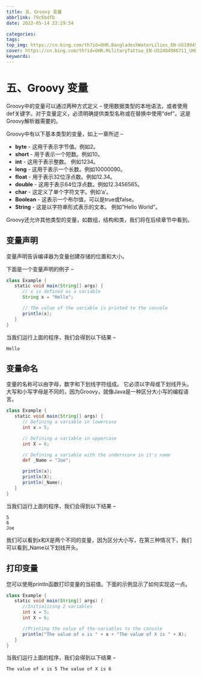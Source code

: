 ```yaml
---
title: 五、Groovy 变量
abbrlink: 79c5bdfb
date: 2022-05-14 22:29:54

categories:
tags:
top_img: https://cn.bing.com/th?id=OHR.BangladeshWaterLilies_EN-US1994505786_UHD.jpg
cover: https://cn.bing.com/th?id=OHR.MilitaryTattoo_EN-US2404986711_UHD.jpg
keywords:  
---
```

# 五、Groovy 变量

Groovy中的变量可以通过两种方式定义 – 使用数据类型的本地语法，或者使用def关键字。对于变量定义，必须明确提供类型名称或在替换中使用“def”。这是Groovy解析器需要的。

Groovy中有以下基本类型的变量，如上一章所述 –

- **byte** - 这用于表示字节值。例如2。
- **short** - 用于表示一个短数。例如10。
- **int** - 这用于表示整数。 例如1234。
- **long** - 这用于表示一个长数。例如10000090。
- **float** - 用于表示32位浮点数。例如12.34。
- **double** - 这用于表示64位浮点数。例如12.3456565。
- **char** - 这定义了单个字符文字。例如’a’。
- **Boolean** - 这表示一个布尔值，可以是true或false。
- **String** - 这是以字符串形式表示的文本。 例如“Hello World”。

Groovy还允许其他类型的变量，如数组，结构和类，我们将在后续章节中看到。

## 变量声明

变量声明告诉编译器为变量创建存储的位置和大小。

下面是一个变量声明的例子 –

```groovy
class Example { 
   static void main(String[] args) { 
      // x is defined as a variable 
      String x = "Hello";

      // The value of the variable is printed to the console 
      println(x);
   }
}
```

当我们运行上面的程序，我们会得到以下结果 –

```
Hello
```

## 变量命名

变量的名称可以由字母，数字和下划线字符组成。 它必须以字母或下划线开头。 大写和小写字母是不同的，因为Groovy，就像Java是一种区分大小写的编程语言。

```groovy
class Example { 
   static void main(String[] args) { 
      // Defining a variable in lowercase  
      int x = 5;

      // Defining a variable in uppercase  
      int X = 6; 

      // Defining a variable with the underscore in it's name 
      def _Name = "Joe"; 

      println(x); 
      println(X); 
      println(_Name); 
   } 
}
```

当我们运行上面的程序，我们会得到以下结果 –

```
5 
6 
Joe 
```

我们可以看到x和X是两个不同的变量，因为区分大小写，在第三种情况下，我们可以看到_Name以下划线开头。

## 打印变量

您可以使用println函数打印变量的当前值。下面的示例显示了如何实现这一点。

```groovy
class Example { 
   static void main(String[] args) { 
      //Initializing 2 variables 
      int x = 5; 
      int X = 6; 

      //Printing the value of the variables to the console 
      println("The value of x is " + x + "The value of X is " + X);  
   }
}
```

当我们运行上面的程序，我们会得到以下结果 –

```
The value of x is 5 The value of X is 6 
```

